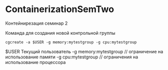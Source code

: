 # ContainerizationSemTwo
Контейнирезация семинар 2

Команда для создания новой контрольной группы

``cgcreate -a $USER -g memory:mytestgroup -g cpu:mytestgroup`` 

 $USER Текущий пользователь 
 -g memory:mytestgroup // ограничение на использование памяти 
 -g cpu:mytestgroup // ограничения на использование процессора
 
